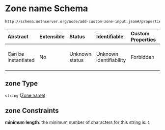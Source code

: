 # Zone name Schema

```txt
http://schema.nethserver.org/node/add-custom-zone-input.json#/properties/zone
```



| Abstract            | Extensible | Status         | Identifiable            | Custom Properties | Additional Properties | Access Restrictions | Defined In                                                                             |
| :------------------ | :--------- | :------------- | :---------------------- | :---------------- | :-------------------- | :------------------ | :------------------------------------------------------------------------------------- |
| Can be instantiated | No         | Unknown status | Unknown identifiability | Forbidden         | Allowed               | none                | [add-custom-zone-input.json\*](node/add-custom-zone-input.json "open original schema") |

## zone Type

`string` ([Zone name](add-custom-zone-input-properties-zone-name.md))

## zone Constraints

**minimum length**: the minimum number of characters for this string is: `1`
